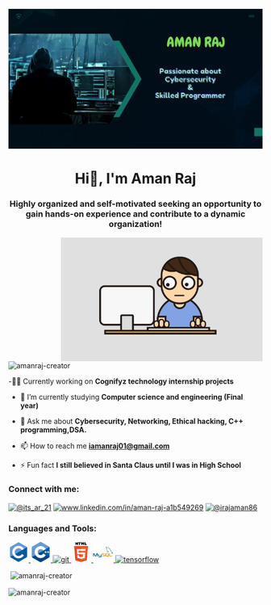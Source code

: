   ![logo](https://github.com/amanraj-creator/amanraj-creator/blob/main/canva.jpg.png)
<h1 align="center">Hi👋, I'm Aman Raj</h1>
<h3 align="center">Highly organized and self-motivated seeking an opportunity to gain hands-on experience and contribute to a dynamic organization!</h3>

<img align="right" alt="coding" width="400" src="https://raw.githubusercontent.com/akndmr/akndmr/main/coding.gif">

<p align="left"> <img src="https://komarev.com/ghpvc/?username=amanraj-creator&label=Profile%20views&color=0e75b6&style=flat" alt="amanraj-creator" /> </p>

-🧑‍💻 Currently working on **Cognifyz technology internship projects**

- 🌱 I’m currently studying **Computer science and engineering (Final year)**

- 💬 Ask me about **Cybersecurity, Networking, Ethical hacking, C++ programming,DSA.**

- 📫 How to reach me **iamanraj01@gmail.com**

- ⚡ Fun fact **I still believed in Santa Claus until I was in High School**

<h3 align="left">Connect with me:</h3>
<p align="left">
<a href="https://twitter.com/@its_ar_21" target="blank"><img align="center" src="https://raw.githubusercontent.com/rahuldkjain/github-profile-readme-generator/master/src/images/icons/Social/twitter.svg" alt="@its_ar_21" height="30" width="40" /></a>
<a href="https://linkedin.com/in/www.linkedin.com/in/aman-raj-a1b549269" target="blank"><img align="center" src="https://raw.githubusercontent.com/rahuldkjain/github-profile-readme-generator/master/src/images/icons/Social/linked-in-alt.svg" alt="www.linkedin.com/in/aman-raj-a1b549269" height="30" width="40" /></a>
<a href="https://www.hackerrank.com/@irajaman86" target="blank"><img align="center" src="https://raw.githubusercontent.com/rahuldkjain/github-profile-readme-generator/master/src/images/icons/Social/hackerrank.svg" alt="@irajaman86" height="30" width="40" /></a>
</p>

<h3 align="left">Languages and Tools:</h3>
<p align="left"> <a href="https://www.cprogramming.com/" target="_blank" rel="noreferrer"> <img src="https://raw.githubusercontent.com/devicons/devicon/master/icons/c/c-original.svg" alt="c" width="40" height="40"/> </a> <a href="https://www.w3schools.com/cpp/" target="_blank" rel="noreferrer"> <img src="https://raw.githubusercontent.com/devicons/devicon/master/icons/cplusplus/cplusplus-original.svg" alt="cplusplus" width="40" height="40"/> </a> <a href="https://git-scm.com/" target="_blank" rel="noreferrer"> <img src="https://www.vectorlogo.zone/logos/git-scm/git-scm-icon.svg" alt="git" width="40" height="40"/> </a> <a href="https://www.w3.org/html/" target="_blank" rel="noreferrer"> <img src="https://raw.githubusercontent.com/devicons/devicon/master/icons/html5/html5-original-wordmark.svg" alt="html5" width="40" height="40"/> </a> <a href="https://www.mysql.com/" target="_blank" rel="noreferrer"> <img src="https://raw.githubusercontent.com/devicons/devicon/master/icons/mysql/mysql-original-wordmark.svg" alt="mysql" width="40" height="40"/> </a> <a href="https://www.tensorflow.org" target="_blank" rel="noreferrer"> <img src="https://www.vectorlogo.zone/logos/tensorflow/tensorflow-icon.svg" alt="tensorflow" width="40" height="40"/> </a> </p>


<p>&nbsp;<img align="center" src="https://github-readme-stats.vercel.app/api?username=amanraj-creator&show_icons=true&locale=en" alt="amanraj-creator" /></p>

<p><img align="center" src="https://github-readme-streak-stats.herokuapp.com/?user=amanraj-creator&" alt="amanraj-creator" /></p>
